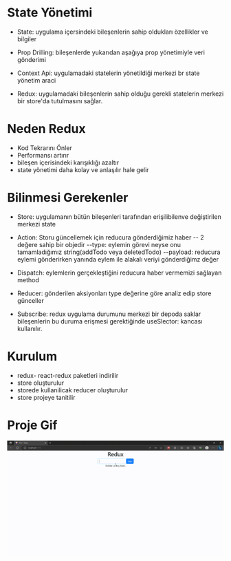 # State Yönetimi

- State: uygulama içersindeki bileşenlerin sahip oldukları özellikler ve bilgiler

- Prop Drilling: bileşenlerde yukarıdan aşağıya prop yönetimiyle veri gönderimi

- Context Api: uygulamadaki statelerin yönetildiği merkezi br state yönetim araci

- Redux: uygulamadaki bileşenlerin sahip olduğu gerekli statelerin merkezi bir store'da tutulmasını sağlar.

# Neden Redux

- Kod Tekrarını Önler
- Performansı artırır
- bileşen içerisindeki karışıklığı azaltır
- state yönetimi daha kolay ve anlaşılır hale gelir


# Bilinmesi Gerekenler

- Store: uygulamanın bütün bileşenleri tarafından erişilibilenve değiştirilen merkezi state

- Action: Storu güncellemek için reducura gönderdiğimiz haber
-- 2 değere sahip bir objedir
--type: eylemin görevi neyse onu tamamladığımız string(addTodo veya deletedTodo)
--payload: reducura eylemi gönderirken yanında eylem ile alakalı veriyi gönderdiğimz değer

- Dispatch: eylemlerin gerçekleştiğini reducura haber vermemizi sağlayan method

- Reducer: gönderilen aksiyonları type değerine göre analiz edip store günceller

- Subscribe: redux uygulama durumunu merkezi bir depoda saklar
bileşenlerin bu duruma erişmesi gerektiğinde  useSlector: kancası kullanılır.

# Kurulum

- redux- react-redux paketleri indirilir
- store oluşturulur
- storede kullanilicak reducer oluşturulur
- store projeye tanitilir

<h1>Proje Gif</h1>

<img src="./src/assets/todo.gif"/>